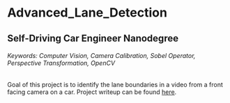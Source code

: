 # Advanced_Lane_Detection

## Self-Driving Car Engineer Nanodegree

###### Keywords: Computer Vision, Camera Calibration, Sobel Operator, Perspective Transformation, OpenCV

Goal of this project is to identify the lane boundaries in a video from a front facing camera on a car. Project writeup can be found [here](https://github.com/suji0131/Advanced_Lane_Detection/blob/master/writeup.md).
